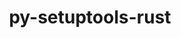 ---
title: "py-setuptools-rust"
layout: cache
categories: [package, develop-2024-01-21]
meta: {"versions": ["1.2.0", "1.6.0"], "compilers": ["apple-clang@=15.0.0", "gcc@=11.3.0", "gcc@=11.4.0", "gcc@=7.5.0", "gcc@=9.4.0", "oneapi@=2023.2.0"], "oss": ["ubuntu18.04", "ubuntu20.04", "ubuntu22.04", "ventura"], "platforms": ["darwin", "linux"], "targets": ["aarch64", "neoverse_v1", "ppc64le", "x86_64_v3"], "stacks": ["e4s", "e4s-aarch64", "e4s-neoverse_v1", "e4s-oneapi", "e4s-power", "ml-darwin-aarch64-mps", "ml-linux-x86_64-cpu", "ml-linux-x86_64-cuda", "ml-linux-x86_64-rocm", "radiuss", "root"], "num_specs": 8, "num_specs_by_stack": {"root": 8, "ml-darwin-aarch64-mps": 1, "radiuss": 1, "e4s-neoverse_v1": 1, "e4s-power": 1, "e4s": 1, "e4s-oneapi": 1, "e4s-aarch64": 1, "ml-linux-x86_64-rocm": 1, "ml-linux-x86_64-cpu": 1, "ml-linux-x86_64-cuda": 1}}
spec_details: [{"hash": "ckt6jz5445c5kpi5s7gbivbbueedfkrq", "compiler": "apple-clang@=15.0.0", "versions": ["1.6.0"], "os": "ventura", "platform": "darwin", "target": "aarch64", "variants": ["build_system=python_pip"], "stacks": ["root", "ml-darwin-aarch64-mps"], "size": "-", "tarball": "https://binaries.spack.io/releases/develop-2024-01-21/build_cache/darwin-ventura-aarch64/apple-clang-15.0.0/py-setuptools-rust-1.6.0/darwin-ventura-aarch64-apple-clang-15.0.0-py-setuptools-rust-1.6.0-ckt6jz5445c5kpi5s7gbivbbueedfkrq.spack"}, {"hash": "6q4wxlxgmdepv4hig4wgi3vfola6yyod", "compiler": "gcc@=7.5.0", "versions": ["1.2.0"], "os": "ubuntu18.04", "platform": "linux", "target": "x86_64_v3", "variants": ["build_system=python_pip"], "stacks": ["root", "radiuss"], "size": "-", "tarball": "https://binaries.spack.io/releases/develop-2024-01-21/build_cache/linux-ubuntu18.04-x86_64_v3/gcc-7.5.0/py-setuptools-rust-1.2.0/linux-ubuntu18.04-x86_64_v3-gcc-7.5.0-py-setuptools-rust-1.2.0-6q4wxlxgmdepv4hig4wgi3vfola6yyod.spack"}, {"hash": "ke7tczmdvjq77og7h6xfwnebnflpibtt", "compiler": "gcc@=11.4.0", "versions": ["1.6.0"], "os": "ubuntu20.04", "platform": "linux", "target": "neoverse_v1", "variants": ["build_system=python_pip"], "stacks": ["e4s-neoverse_v1", "root"], "size": "-", "tarball": "https://binaries.spack.io/releases/develop-2024-01-21/build_cache/linux-ubuntu20.04-neoverse_v1/gcc-11.4.0/py-setuptools-rust-1.6.0/linux-ubuntu20.04-neoverse_v1-gcc-11.4.0-py-setuptools-rust-1.6.0-ke7tczmdvjq77og7h6xfwnebnflpibtt.spack"}, {"hash": "so2ahtudaeb763vfs3knxlluxhkm276d", "compiler": "gcc@=9.4.0", "versions": ["1.6.0"], "os": "ubuntu20.04", "platform": "linux", "target": "ppc64le", "variants": ["build_system=python_pip"], "stacks": ["e4s-power", "root"], "size": "-", "tarball": "https://binaries.spack.io/releases/develop-2024-01-21/build_cache/linux-ubuntu20.04-ppc64le/gcc-9.4.0/py-setuptools-rust-1.6.0/linux-ubuntu20.04-ppc64le-gcc-9.4.0-py-setuptools-rust-1.6.0-so2ahtudaeb763vfs3knxlluxhkm276d.spack"}, {"hash": "nmxga224clgbgnowryc2hpafzz6d4kuf", "compiler": "gcc@=11.4.0", "versions": ["1.6.0"], "os": "ubuntu20.04", "platform": "linux", "target": "x86_64_v3", "variants": ["build_system=python_pip"], "stacks": ["root", "e4s"], "size": "-", "tarball": "https://binaries.spack.io/releases/develop-2024-01-21/build_cache/linux-ubuntu20.04-x86_64_v3/gcc-11.4.0/py-setuptools-rust-1.6.0/linux-ubuntu20.04-x86_64_v3-gcc-11.4.0-py-setuptools-rust-1.6.0-nmxga224clgbgnowryc2hpafzz6d4kuf.spack"}, {"hash": "53dhq54udn5hdjaxvsge4wxgsite25cl", "compiler": "oneapi@=2023.2.0", "versions": ["1.6.0"], "os": "ubuntu20.04", "platform": "linux", "target": "x86_64_v3", "variants": ["build_system=python_pip"], "stacks": ["e4s-oneapi", "root"], "size": "-", "tarball": "https://binaries.spack.io/releases/develop-2024-01-21/build_cache/linux-ubuntu20.04-x86_64_v3/oneapi-2023.2.0/py-setuptools-rust-1.6.0/linux-ubuntu20.04-x86_64_v3-oneapi-2023.2.0-py-setuptools-rust-1.6.0-53dhq54udn5hdjaxvsge4wxgsite25cl.spack"}, {"hash": "gvzqlbnpblkwmqacy3ynebrdzyr2zcxs", "compiler": "gcc@=11.4.0", "versions": ["1.6.0"], "os": "ubuntu22.04", "platform": "linux", "target": "aarch64", "variants": ["build_system=python_pip"], "stacks": ["root", "e4s-aarch64"], "size": "-", "tarball": "https://binaries.spack.io/releases/develop-2024-01-21/build_cache/linux-ubuntu22.04-aarch64/gcc-11.4.0/py-setuptools-rust-1.6.0/linux-ubuntu22.04-aarch64-gcc-11.4.0-py-setuptools-rust-1.6.0-gvzqlbnpblkwmqacy3ynebrdzyr2zcxs.spack"}, {"hash": "xtdameohlqducdwbsi6oyeflayazm5e6", "compiler": "gcc@=11.3.0", "versions": ["1.6.0"], "os": "ubuntu22.04", "platform": "linux", "target": "x86_64_v3", "variants": ["build_system=python_pip"], "stacks": ["ml-linux-x86_64-rocm", "root", "ml-linux-x86_64-cpu", "ml-linux-x86_64-cuda"], "size": "-", "tarball": "https://binaries.spack.io/releases/develop-2024-01-21/build_cache/linux-ubuntu22.04-x86_64_v3/gcc-11.3.0/py-setuptools-rust-1.6.0/linux-ubuntu22.04-x86_64_v3-gcc-11.3.0-py-setuptools-rust-1.6.0-xtdameohlqducdwbsi6oyeflayazm5e6.spack"}]
---